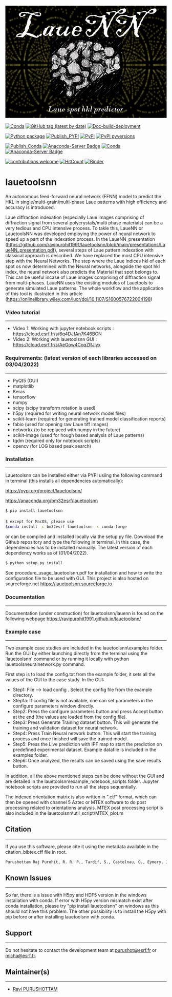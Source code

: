 <p align="center">
  <img width="1000" height="350" src="https://github.com/ravipurohit1991/lauetoolsnn/blob/main/icon.png">
</p>


[![Conda](https://img.shields.io/conda/pn/bm32esrf/lauetoolsnn?color=green&label=supported%20platform)](https://anaconda.org/bm32esrf/lauetoolsnn)
[![GitHub tag (latest by date)](https://img.shields.io/github/v/tag/ravipurohit1991/lauetoolsnn?color=blue&label=Github%20tag)](https://github.com/ravipurohit1991/lauetoolsnn/)
[![Doc-build-deployment](https://github.com/ravipurohit1991/lauetoolsnn/actions/workflows/pages/pages-build-deployment/badge.svg)](https://github.com/ravipurohit1991/lauetoolsnn/actions/workflows/pages/pages-build-deployment)

[![Python package](https://github.com/ravipurohit1991/lauetoolsnn/actions/workflows/python-package.yml/badge.svg)](https://github.com/ravipurohit1991/lauetoolsnn/actions/workflows/python-package.yml)
[![Publish_PYPI](https://github.com/ravipurohit1991/lauetoolsnn/actions/workflows/publish_PYPI.yml/badge.svg)](https://github.com/ravipurohit1991/lauetoolsnn/actions/workflows/publish_PYPI.yml)
[![PyPI](https://img.shields.io/pypi/v/lauetoolsnn)](https://pypi.python.org/pypi/lauetoolsnn/)
[![PyPI pyversions](https://img.shields.io/pypi/pyversions/lauetoolsnn.svg)](https://pypi.python.org/pypi/lauetoolsnn/)


[![Publish_Conda](https://github.com/ravipurohit1991/lauetoolsnn/actions/workflows/publish_conda.yml/badge.svg)](https://github.com/ravipurohit1991/lauetoolsnn/actions/workflows/publish_conda.yml)
[![Anaconda-Server Badge](https://anaconda.org/bm32esrf/lauetoolsnn/badges/license.svg)](https://anaconda.org/bm32esrf/lauetoolsnn)
[![Conda](https://img.shields.io/conda/v/bm32esrf/lauetoolsnn?style=flat-square)](https://conda.anaconda.org/bm32esrf/lauetoolsnn)
[![Anaconda-Server Badge](https://anaconda.org/bm32esrf/lauetoolsnn/badges/installer/conda.svg)](https://conda.anaconda.org/bm32esrf/lauetoolsnn)


[![contributions welcome](https://img.shields.io/badge/contributions-welcome-brightgreen.svg?style=flat)](https://github.com/ravipurohit1991/lauetoolsnn/issues)
[![HitCount](https://hits.dwyl.com/ravipurohit1991/lauetoolsnn.svg?style=flat-square&show=unique)](http://hits.dwyl.com/ravipurohit1991/lauetoolsnn)
[![Binder](https://mybinder.org/badge_logo.svg)](https://mybinder.org/v2/gh/ravipurohit1991/lauetoolsnn/main)


# lauetoolsnn
An autonomous feed-forward neural network (FFNN) model to predict the HKL in single/multi-grain/multi-phase Laue patterns with high efficiency and accuracy is introduced. 

Laue diffraction indexation (especially Laue images comprising of diffraction signal from several polycrystals/multi phase materials) can be a very tedious and CPU intensive process. To takle this, LaueNN or LauetoolsNN was developed employing the power of neural network to speed up a part of the indexation process. In the LaueNN_presentation (https://github.com/ravipurohit1991/lauetoolsnn/blob/main/presentations/LaueNN_presentation.pdf), several steps of Laue pattern indexation with classical approach is described. We have replaced the most CPU intensive step with the Neural Networks. The step where the Laue indices hkl of each spot os now determined with the Neural networks, alongside the spot hkl index, the neural network also predicts the Material that spot belongs to. This can be useful incase of Laue images comprising of diffraction signal from multi-phases. 
LaueNN uses the existing modules of Lauetools to generate simulated Laue patterns. The whole workflow and the application of this tool is illustrated in this article (https://onlinelibrary.wiley.com/iucr/doi/10.1107/S1600576722004198)

  
### Video tutorial
------------------------------
- Video 1: Working with jupyter notebook scripts : https://cloud.esrf.fr/s/6q4DJfAn7K46BGN
- Video 2: Working with lauetoolsnn GUI : https://cloud.esrf.fr/s/AeGow4CoqZRJiyx


### Requirements: (latest version of each libraries accessed on 03/04/2022) 
------------------------------ 
- PyQt5 (GUI)
- matplotlib
- Keras
- tensorflow 
- numpy 
- scipy (scipy transform rotation is used)
- h5py (required for writing neural network model files)
- scikit-learn (required for generating trained model classification reports)
- fabio (used for opening raw Laue tiff images)
- networkx (to be replaced with numpy in the future)
- scikit-image (used for hough based analysis of Laue patterns)
- tqdm (required only for notebook scripts)
- opencv (for LOG based peak search)

### Installation
------------------------------
Lauetoolsnn can be installed either via PYPI usiing the following command in terminal (this installs all dependencies automatically): 

https://pypi.org/project/lauetoolsnn/

https://anaconda.org/bm32esrf/lauetoolsnn

``` bash
$ pip install lauetoolsnn

$ except for MacOS, please use 
$conda install -c bm32esrf lauetoolsnn -c conda-forge
```

or can be compiled and installed locally via the setup.py file. Download the Github repository and type the following in terminal. In this case, the dependencies has to be installed manually. The latest version of each dependency works as of (01/04/2022).
``` bash
$ python setup.py install
```

See procedure_usage_lauetoolsnn.pdf for installation and how to write the configuration file to be used with GUI.
This project is also hosted on sourceforge.net https://lauetoolsnn.sourceforge.io

### Documentation
------------------------------
Documentation (under construction) for lauetoolsnn/lauenn is found on the following webpage
https://ravipurohit1991.github.io/lauetoolsnn/


### Example case
------------------------------
Two example case studies are included in the lauetoolsnn\examples folder.
Run the GUI by either launching directly from the terminal using the 'lauetoolsnn' command or by running it locally with python lauetoolsneuralnetwork.py command.

First step is to load the config.txt from the example folder, it sets all the values of the GUI to the case study.
In the GUI: 
- Step1: File --> load config . Select the config file from the example directory. 
- Step1a: If config file is not available, one can set parameters in the configure parameters window directly.
- Step2: Press the configure parameters button and press Accept button at the end (the values are loaded from the config file).
- Step3: Press Generate Training dataset button. This will generate the training and validation dataset for neural network.
- Step4: Press Train Neural network button. This will start the training process and once finished will save the trained model.
- Step5: Press the Live prediction with IPF map to start the prediction on predefined experimental dataset. Example datafile is included in the examples folder.
- Step6: Once analyzed, the results can be saved using the save results button.

In addition, all the above mentioned steps can be done without the GUI and are detailed in the lauetoolsnn\example_notebook_scripts folder.
Jupyter notebook scripts are provided to run all the steps sequentially.

The indexed orientation matrix is also written in ".ctf" format, which can then be opened with channel 5 Aztec or MTEX software to do post processing related to orientations analysis. MTEX post processing script is also included in the lauetoolsnn\util_script\MTEX_plot.m

## Citation
------------------------------
If you use this software, please cite it using the metadata available in the citation_bibtex.cff file in root.
``` bash
Purushottam Raj Purohit, R. R. P., Tardif, S., Castelnau, O., Eymery, J., Guinebretiere, R., Robach, O., Ors, T. & Micha, J.-S. (2022). J. Appl. Cryst. 55, 737-750.
```

## Known Issues
------------------------------
So far, there is a issue with H5py and HDF5 version in the windows installation with conda. If error with H5py version mismatch exist after conda installation, please try "pip install lauetoolsnn" on windows as this should not have this problem. The other possibility is to install the H5py with pip before or after installing lauetoolsnn with conda.

## Support
------------------------------
Do not hesitate to contact the development team at [purushot@esrf.fr](mailto:purushot@esrf.fr) or [micha@esrf.fr](mailto:micha@esrf.fr).

## Maintainer(s)
------------------------------
* [Ravi PURUSHOTTAM](https://github.com/ravipurohit1991)
